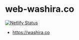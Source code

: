 # web-washira.co

[![Netlify Status](https://api.netlify.com/api/v1/badges/d2abaa37-0b43-42cb-a0bb-2de6b5d09375/deploy-status)](https://app.netlify.com/sites/washira-co/deploys)

- <https://washira.co>
